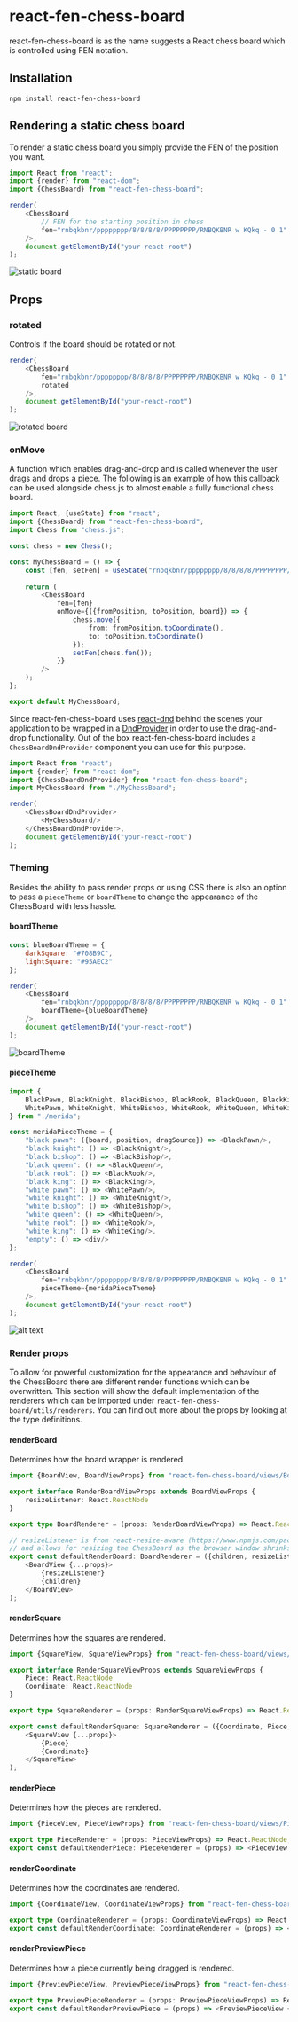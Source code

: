 # react-fen-chess-board
react-fen-chess-board is as the name suggests a React chess board which is controlled using FEN notation.

## Installation
``npm install react-fen-chess-board``

## Rendering a static chess board
To render a static chess board you simply provide the FEN of the position you want.
````typescript jsx
import React from "react";
import {render} from "react-dom";
import {ChessBoard} from "react-fen-chess-board";

render(
    <ChessBoard 
        // FEN for the starting position in chess
        fen="rnbqkbnr/pppppppp/8/8/8/8/PPPPPPPP/RNBQKBNR w KQkq - 0 1"
    />,
    document.getElementById("your-react-root")
);
````
![static board](https://raw.githubusercontent.com/dv16sen/react-chess-board/master/assets/static-board.PNG "Static ChessBoard")

## Props
### rotated
Controls if the board should be rotated or not.
````typescript jsx
render(
    <ChessBoard 
        fen="rnbqkbnr/pppppppp/8/8/8/8/PPPPPPPP/RNBQKBNR w KQkq - 0 1"
        rotated
    />,
    document.getElementById("your-react-root")
);
````
![rotated board](https://raw.githubusercontent.com/dv16sen/react-chess-board/master/assets/rotated.PNG "Rotated ChessBoard")

### onMove
A function which enables drag-and-drop and is called whenever the user drags and drops a piece. The following is an example of how this callback can be used alongside chess.js to almost enable a fully functional chess board.
````typescript jsx
import React, {useState} from "react";
import {ChessBoard} from "react-fen-chess-board";
import Chess from "chess.js";

const chess = new Chess();

const MyChessBoard = () => {
    const [fen, setFen] = useState("rnbqkbnr/pppppppp/8/8/8/8/PPPPPPPP/RNBQKBNR w KQkq - 0 1");
    
    return (
        <ChessBoard
            fen={fen}
            onMove={({fromPosition, toPosition, board}) => {
                chess.move({
                    from: fromPosition.toCoordinate(), 
                    to: toPosition.toCoordinate()
                });
                setFen(chess.fen());
            }}
        />
    );
};

export default MyChessBoard;
````

Since react-fen-chess-board uses [react-dnd](https://raw.githubusercontent.com/dv16sen/react-chess-board/master/assets/piece-theme.PNG) behind the scenes your application to be wrapped in a [DndProvider](https://react-dnd.github.io/react-dnd/docs/api/dnd-provider) in order to use the drag-and-drop functionality. Out of the box react-fen-chess-board includes a ``ChessBoardDndProvider`` component you can use for this purpose. 
````typescript jsx
import React from "react";
import {render} from "react-dom";
import {ChessBoardDndProvider} from "react-fen-chess-board";
import MyChessBoard from "./MyChessBoard";

render(
    <ChessBoardDndProvider>
        <MyChessBoard/>
    </ChessBoardDndProvider>,
    document.getElementById("your-react-root")
);
````

### Theming
Besides the ability to pass render props or using CSS there is also an option to pass a ``pieceTheme`` or ``boardTheme`` to change the appearance of the ChessBoard with less hassle.

#### boardTheme
````javascript
const blueBoardTheme = {
    darkSquare: "#708B9C",
    lightSquare: "#95AEC2"
};

render(
    <ChessBoard 
        fen="rnbqkbnr/pppppppp/8/8/8/8/PPPPPPPP/RNBQKBNR w KQkq - 0 1"
        boardTheme={blueBoardTheme}
    />,
    document.getElementById("your-react-root")
);
````
![boardTheme](https://raw.githubusercontent.com/dv16sen/react-chess-board/master/assets/board-theme.PNG "boardTheme")

#### pieceTheme
````javascript
import {
    BlackPawn, BlackKnight, BlackBishop, BlackRook, BlackQueen, BlackKing,
    WhitePawn, WhiteKnight, WhiteBishop, WhiteRook, WhiteQueen, WhiteKing
} from "./merida";

const meridaPieceTheme = {
    "black pawn": ({board, position, dragSource}) => <BlackPawn/>,
    "black knight": () => <BlackKnight/>,
    "black bishop": () => <BlackBishop/>,
    "black queen": () => <BlackQueen/>,
    "black rook": () => <BlackRook/>,
    "black king": () => <BlackKing/>,
    "white pawn": () => <WhitePawn/>,
    "white knight": () => <WhiteKnight/>,
    "white bishop": () => <WhiteBishop/>,
    "white queen": () => <WhiteQueen/>,
    "white rook": () => <WhiteRook/>,
    "white king": () => <WhiteKing/>,
    "empty": () => <div/>
};

render(
    <ChessBoard 
        fen="rnbqkbnr/pppppppp/8/8/8/8/PPPPPPPP/RNBQKBNR w KQkq - 0 1"
        pieceTheme={meridaPieceTheme}
    />,
    document.getElementById("your-react-root")
);
````
![alt text](https://github.com/adam-p/markdown-here/raw/master/src/common/images/icon48.png "pieceTheme")

### Render props
To allow for powerful customization for the appearance and behaviour of the ChessBoard there are different render functions which can be overwritten. This section will show the default implementation of the renderers which can be imported under ``react-fen-chess-board/utils/renderers``. You can find out more about the props by looking at the type definitions.

#### renderBoard
Determines how the board wrapper is rendered.
````typescript jsx
import {BoardView, BoardViewProps} from "react-fen-chess-board/views/BoardView";

export interface RenderBoardViewProps extends BoardViewProps {
    resizeListener: React.ReactNode
}

export type BoardRenderer = (props: RenderBoardViewProps) => React.ReactNode;

// resizeListener is from react-resize-aware (https://www.npmjs.com/package/react-resize-aware) 
// and allows for resizing the ChessBoard as the browser window shrinks. 
export const defaultRenderBoard: BoardRenderer = ({children, resizeListener, ...props}) => (
    <BoardView {...props}>
        {resizeListener}
        {children}
    </BoardView>
);
````

#### renderSquare
Determines how the squares are rendered.
````typescript jsx
import {SquareView, SquareViewProps} from "react-fen-chess-board/views/SquareView";

export interface RenderSquareViewProps extends SquareViewProps {
    Piece: React.ReactNode
    Coordinate: React.ReactNode
}

export type SquareRenderer = (props: RenderSquareViewProps) => React.ReactNode;

export const defaultRenderSquare: SquareRenderer = ({Coordinate, Piece, ...props}) => (
    <SquareView {...props}>
        {Piece}
        {Coordinate}
    </SquareView>
);
````

#### renderPiece
Determines how the pieces are rendered.
````typescript jsx
import {PieceView, PieceViewProps} from "react-fen-chess-board/views/PieceView";

export type PieceRenderer = (props: PieceViewProps) => React.ReactNode;
export const defaultRenderPiece: PieceRenderer = (props) => <PieceView {...props}/>;
````

#### renderCoordinate
Determines how the coordinates are rendered.
````typescript jsx
import {CoordinateView, CoordinateViewProps} from "react-fen-chess-board/views/CoordinateView";

export type CoordinateRenderer = (props: CoordinateViewProps) => React.ReactNode;
export const defaultRenderCoordinate: CoordinateRenderer = (props) => <CoordinateView {...props}/>;
````

#### renderPreviewPiece
Determines how a piece currently being dragged is rendered.
````typescript jsx
import {PreviewPieceView, PreviewPieceViewProps} from "react-fen-chess-board/views/PreviewPieceView";

export type PreviewPieceRenderer = (props: PreviewPieceViewProps) => React.ReactNode;
export const defaultRenderPreviewPiece = (props) => <PreviewPieceView {...props}/>;
````